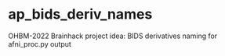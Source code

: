 # ap_bids_deriv_names
OHBM-2022 Brainhack project idea:  BIDS derivatives naming for afni_proc.py output
